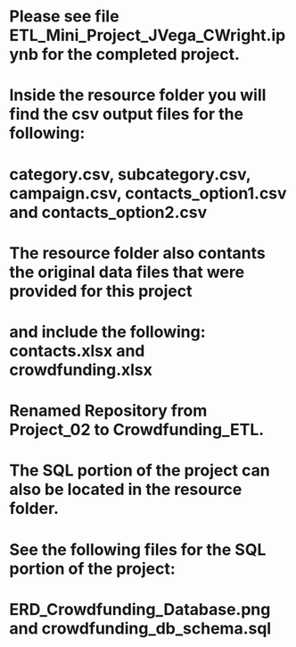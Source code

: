 # Please see file ETL_Mini_Project_JVega_CWright.ipynb for the completed project.
# Inside the resource folder you will find the csv output files for the following:
# category.csv, subcategory.csv, campaign.csv, contacts_option1.csv and contacts_option2.csv
# The resource folder also contants the original data files that were provided for this project 
# and include the following: contacts.xlsx and crowdfunding.xlsx
# Renamed Repository from Project_02 to Crowdfunding_ETL.
# The SQL portion of the project can also be located in the resource folder.
# See the following files for the SQL portion of the project:
# ERD_Crowdfunding_Database.png and crowdfunding_db_schema.sql
